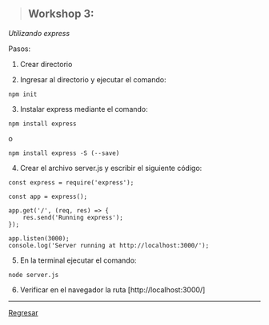 > ## Workshop 3:

<em>Utilizando express</em>

Pasos:
1. Crear directorio

2. Ingresar al directorio y ejecutar el comando:
```
npm init
```

3. Instalar express mediante el comando:
```
npm install express
```
o
```
npm install express -S (--save)
```

4. Crear el archivo server.js y escribir el siguiente código:
```
const express = require('express');

const app = express();

app.get('/', (req, res) => {
    res.send('Running express');
});

app.listen(3000);
console.log('Server running at http://localhost:3000/');
```

5. En la terminal ejecutar el comando:
```
node server.js
```

6. Verificar en el navegador la ruta [http://localhost:3000/]

<hr/>

<a href="../README.md">Regresar</a>